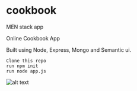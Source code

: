 # cookbook
MEN stack app 

Online Cookbook App

Built using Node, Express, Mongo and Semantic ui.

```
Clone this repo
run npm init
run node app.js
```

![alt text](https://github.com/rookie-cookie/cookbook-menStack/blob/master/screenshot.png)


